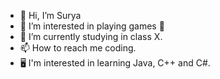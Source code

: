 - 👋 Hi, I’m Surya
- 👀 I’m interested in playing games 🙂
- 🌱 I’m currently studying in class X.
- 📫 How to reach me coding.
- 🖥️ I'm interested in learning Java, C++ and C#.
